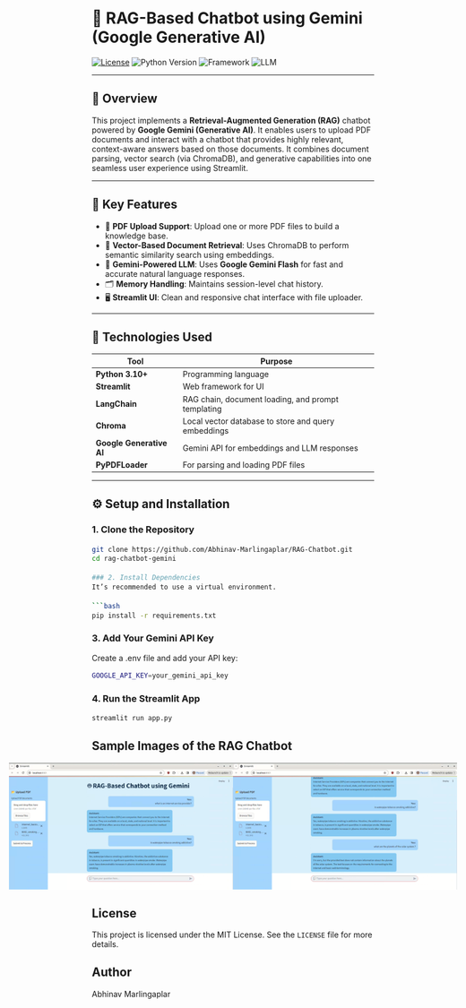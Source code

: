 # 🤖 RAG-Based Chatbot using Gemini (Google Generative AI)

[![License](https://img.shields.io/badge/License-MIT-yellow.svg)](https://opensource.org/licenses/MIT)
![Python Version](https://img.shields.io/badge/Python-3.10+-blue.svg)
![Framework](https://img.shields.io/badge/Built%20with-Streamlit-brightgreen)
![LLM](https://img.shields.io/badge/LLM-Google%20Gemini%20API-blueviolet)

---

## 🧠 Overview

This project implements a **Retrieval-Augmented Generation (RAG)** chatbot powered by **Google Gemini (Generative AI)**. It enables users to upload PDF documents and interact with a chatbot that provides highly relevant, context-aware answers based on those documents. It combines document parsing, vector search (via ChromaDB), and generative capabilities into one seamless user experience using Streamlit.

---

## 🚀 Key Features

- 📄 **PDF Upload Support**: Upload one or more PDF files to build a knowledge base.
- 🧠 **Vector-Based Document Retrieval**: Uses ChromaDB to perform semantic similarity search using embeddings.
- 🤖 **Gemini-Powered LLM**: Uses **Google Gemini Flash** for fast and accurate natural language responses.
- 🗂️ **Memory Handling**: Maintains session-level chat history.
- 🖥️ **Streamlit UI**: Clean and responsive chat interface with file uploader.

---

## 🧰 Technologies Used

| Tool                         | Purpose                                                  |
|------------------------------|----------------------------------------------------------|
| **Python 3.10+**             | Programming language                                     |
| **Streamlit**                | Web framework for UI                                    |
| **LangChain**                | RAG chain, document loading, and prompt templating      |
| **Chroma**                   | Local vector database to store and query embeddings     |
| **Google Generative AI**     | Gemini API for embeddings and LLM responses             |
| **PyPDFLoader**              | For parsing and loading PDF files                       |

---

## ⚙️ Setup and Installation

### 1. Clone the Repository

```bash
git clone https://github.com/Abhinav-Marlingaplar/RAG-Chatbot.git
cd rag-chatbot-gemini

### 2. Install Dependencies
It’s recommended to use a virtual environment.

```bash
pip install -r requirements.txt
```

### 3. Add Your Gemini API Key
Create a .env file and add your API key:

```bash
GOOGLE_API_KEY=your_gemini_api_key
```

### 4. Run the Streamlit App

```bash
streamlit run app.py
```

## Sample Images of the RAG Chatbot
<div style="display: flex; justify-content: center;">
    <img src="images/screenshot1.png" alt="valid question" width="400"/>
    <img src="images/screenshot2.png" alt="invalid question" width="400"/>
</div>

## License

This project is licensed under the MIT License. See the `LICENSE` file for more details.

## Author

Abhinav Marlingaplar
